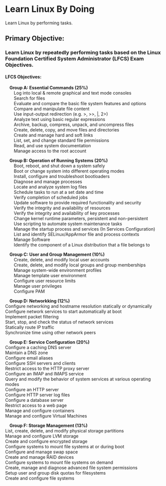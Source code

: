 # Learn Linux By Doing
Learn Linux by performing tasks.

## Primary Objective: 
### Learn Linux by repeatedly performing tasks based on the Linux Foundation Certified System Administrator (LFCS) Exam Objectives.

#### LFCS Objectives:  
&emsp;__Group A: Essential Commands (25%)__  
&emsp;&emsp;Log into local & remote graphical and text mode consoles  
&emsp;&emsp;Search for files  
&emsp;&emsp;Evaluate and compare the basic file system features and options  
&emsp;&emsp;Compare and manipulate file content  
&emsp;&emsp;Use input-output redirection (e.g. >, >>, |, 2>)  
&emsp;&emsp;Analyze text using basic regular expressions  
&emsp;&emsp;Archive, backup, compress, unpack, and uncompress files  
&emsp;&emsp;Create, delete, copy, and move files and directories  
&emsp;&emsp;Create and manage hard and soft links  
&emsp;&emsp;List, set, and change standard file permissions  
&emsp;&emsp;Read, and use system documentation  
&emsp;&emsp;Manage access to the root account  
  
 &emsp;__Group B: Operation of Running Systems (20%)__  
&emsp;&emsp;Boot, reboot, and shut down a system safely  
&emsp;&emsp;Boot or change system into different operating modes  
&emsp;&emsp;Install, configure and troubleshoot bootloaders  
&emsp;&emsp;Diagnose and manage processes  
&emsp;&emsp;Locate and analyze system log files  
&emsp;&emsp;Schedule tasks to run at a set date and time  
&emsp;&emsp;Verify completion of scheduled jobs  
&emsp;&emsp;Update software to provide required functionality and security  
&emsp;&emsp;Verify the integrity and availability of resources  
&emsp;&emsp;Verify the integrity and availability of key processes  
&emsp;&emsp;Change kernel runtime parameters, persistent and non-persistent  
&emsp;&emsp;Use scripting to automate system maintenance tasks  
&emsp;&emsp;Manage the startup process and services (In Services Configuration)  
&emsp;&emsp;List and identify SELinux/AppArmor file and process contexts  
&emsp;&emsp;Manage Software  
&emsp;&emsp;Identify the component of a Linux distribution that a file belongs to  
      
 &emsp;__Group C: User and Group Management (10%)__   
&emsp;&emsp;Create, delete, and modify local user accounts  
&emsp;&emsp;Create, delete, and modify local groups and group memberships  
&emsp;&emsp;Manage system-wide environment profiles  
&emsp;&emsp;Manage template user environment  
&emsp;&emsp;Configure user resource limits  
&emsp;&emsp;Manage user privileges  
&emsp;&emsp;Configure PAM     
      
 &emsp;__Group D: Networkking (12%)__      
Configure networking and hostname resolution statically or dynamically  
Configure network services to start automatically at boot  
Implement packet filtering  
Start, stop, and check the status of network services  
Statically route IP traffic  
Synchronize time using other network peers  
     
 &emsp;__Group E: Service Configuration (20%)__    
Configure a caching DNS server  
Maintain a DNS zone  
Configure email aliases  
Configure SSH servers and clients  
Restrict access to the HTTP proxy server  
Configure an IMAP and IMAPS service  
Query and modify the behavior of system services at various operating modes  
Configure an HTTP server  
Configure HTTP server log files  
Configure a database server  
Restrict access to a web page  
Manage and configure containers  
Manage and configure Virtual Machines  
    
 &emsp;__Group F: Storage Management (13%)__   
 List, create, delete, and modify physical storage partitions  
Manage and configure LVM storage  
Create and configure encrypted storage  
Configure systems to mount file systems at or during boot  
Configure and manage swap space  
Create and manage RAID devices  
Configure systems to mount file systems on demand  
Create, manage and diagnose advanced file system permissions  
Setup user and group disk quotas for filesystems  
Create and configure file systems      
